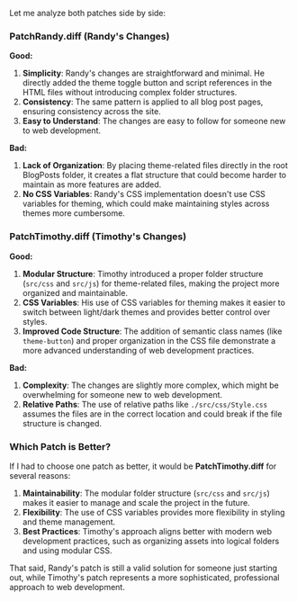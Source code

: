 

Let me analyze both patches side by side:

### PatchRandy.diff (Randy's Changes)
**Good:**
1. **Simplicity**: Randy's changes are straightforward and minimal. He directly added the theme toggle button and script references in the HTML files without introducing complex folder structures.
2. **Consistency**: The same pattern is applied to all blog post pages, ensuring consistency across the site.
3. **Easy to Understand**: The changes are easy to follow for someone new to web development.

**Bad:**
1. **Lack of Organization**: By placing theme-related files directly in the root BlogPosts folder, it creates a flat structure that could become harder to maintain as more features are added.
2. **No CSS Variables**: Randy's CSS implementation doesn't use CSS variables for theming, which could make maintaining styles across themes more cumbersome.

### PatchTimothy.diff (Timothy's Changes)
**Good:**
1. **Modular Structure**: Timothy introduced a proper folder structure (`src/css` and `src/js`) for theme-related files, making the project more organized and maintainable.
2. **CSS Variables**: His use of CSS variables for theming makes it easier to switch between light/dark themes and provides better control over styles.
3. **Improved Code Structure**: The addition of semantic class names (like `theme-button`) and proper organization in the CSS file demonstrate a more advanced understanding of web development practices.

**Bad:**
1. **Complexity**: The changes are slightly more complex, which might be overwhelming for someone new to web development.
2. **Relative Paths**: The use of relative paths like `./src/css/Style.css` assumes the files are in the correct location and could break if the file structure is changed.

### Which Patch is Better?

If I had to choose one patch as better, it would be **PatchTimothy.diff** for several reasons:
1. **Maintainability**: The modular folder structure (`src/css` and `src/js`) makes it easier to manage and scale the project in the future.
2. **Flexibility**: The use of CSS variables provides more flexibility in styling and theme management.
3. **Best Practices**: Timothy's approach aligns better with modern web development practices, such as organizing assets into logical folders and using modular CSS.

That said, Randy's patch is still a valid solution for someone just starting out, while Timothy's patch represents a more sophisticated, professional approach to web development.